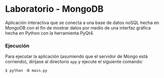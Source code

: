 # Laboratorio - MongoDB

Aplicación interactiva que se conecta a una base de datos noSQL hecha en MongoDB con el fin de mostrar datos por medio de una interfaz gráfica hecha en Python con la herramienta PyQt4.

### Ejecución
Para ejecutar la aplicación (asumiendo que el servidor de Mongo está corriendo), diríjase al directorio `app` y ejecute el siguiente comando: 


    $ python -B main.py


